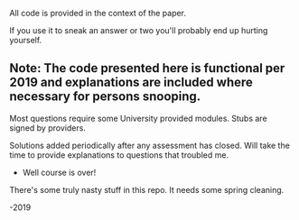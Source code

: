 All code is provided in the context of the paper.

If you use it to sneak an answer or two you'll probably end up hurting yourself.

Note: The code presented here is functional per 2019 and explanations are included where necessary for persons snooping.
----


Most questions require some University provided modules. Stubs are signed by providers.
 

Solutions added periodically after any assessment has closed. Will take the time to provide explanations to questions that troubled me. 


- Well course is over!

There's some truly nasty stuff in this repo. It needs some spring cleaning.

-2019 
